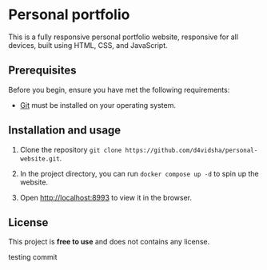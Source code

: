 # Personal portfolio

This is a fully responsive personal portfolio website, responsive for all devices, built using HTML, CSS, and JavaScript.

## Prerequisites

Before you begin, ensure you have met the following requirements:

* [Git](https://git-scm.com/downloads "Download Git") must be installed on your operating system.

## Installation and usage

1. Clone the repository `git clone https://github.com/d4vidsha/personal-website.git`.

2. In the project directory, you can run `docker compose up -d` to spin up the website.

3. Open [http://localhost:8993](http://localhost:8993) to view it in the browser.

## License

This project is **free to use** and does not contains any license.

testing commit